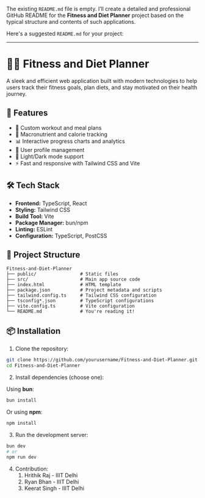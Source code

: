 
The existing `README.md` file is empty. I’ll create a detailed and professional GitHub README for the **Fitness and Diet Planner** project based on the typical structure and contents of such applications.

Here's a suggested `README.md` for your project:

---

# 🏋️‍♀️ Fitness and Diet Planner

A sleek and efficient web application built with modern technologies to help users track their fitness goals, plan diets, and stay motivated on their health journey.

## 🚀 Features

- 📝 Custom workout and meal plans
- 🧮 Macronutrient and calorie tracking
- 📊 Interactive progress charts and analytics
- 👤 User profile management
- 🌙 Light/Dark mode support
- ⚡ Fast and responsive with Tailwind CSS and Vite

## 🛠 Tech Stack

- **Frontend:** TypeScript, React
- **Styling:** Tailwind CSS
- **Build Tool:** Vite
- **Package Manager:** bun/npm
- **Linting:** ESLint
- **Configuration:** TypeScript, PostCSS

## 📁 Project Structure

```
Fitness-and-Diet-Planner
├── public/                # Static files
├── src/                   # Main app source code
├── index.html             # HTML template
├── package.json           # Project metadata and scripts
├── tailwind.config.ts     # Tailwind CSS configuration
├── tsconfig*.json         # TypeScript configurations
├── vite.config.ts         # Vite configuration
└── README.md              # You're reading it!
```

## 📦 Installation

1. Clone the repository:

```bash
git clone https://github.com/yourusername/Fitness-and-Diet-Planner.git
cd Fitness-and-Diet-Planner
```

2. Install dependencies (choose one):

Using **bun**:

```bash
bun install
```

Or using **npm**:

```bash
npm install
```

3. Run the development server:

```bash
bun dev
# or
npm run dev
```

4. Contribution:
   1. Hrithik Raj - IIIT Delhi
   2. Ryan Bhan - IIIT Delhi
   3. Keerat Singh - IIIT Delhi
